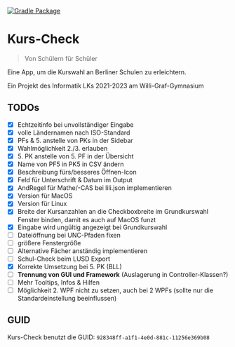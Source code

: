 [![Gradle Package](https://github.com/heinrich26/Kurs-Check/actions/workflows/gradle-build.yml/badge.svg)](https://github.com/heinrich26/Kurs-Check/actions/workflows/gradle-build.yml)

# Kurs-Check
> Von Schülern für Schüler

Eine App, um die Kurswahl an Berliner Schulen zu erleichtern.

Ein Projekt des Informatik LKs 2021-2023 am Willi-Graf-Gymnasium

## TODOs
- [x] Echtzeitinfo bei unvollständiger Eingabe
- [x] volle Ländernamen nach ISO-Standard
- [x] PFs & 5. anstelle von PKs in der Sidebar
- [x] Wahlmöglichkeit 2./3. erlauben
- [x] 5\. PK anstelle von 5. PF in der Übersicht
- [x] Name von PF5 in PK5 in CSV ändern
- [x] Beschreibung fürs/besseres Öffnen-Icon
- [x] Feld für Unterschrift & Datum im Output
- [x] AndRegel für Mathe/-CAS bei lili.json implementieren
- [x] Version für MacOS
- [x] Version für Linux
- [x] Breite der Kursanzahlen an die Checkboxbreite im Grundkurswahl Fenster binden, damit es auch auf MacOS funzt
- [x] Eingabe wird ungültig angezeigt bei Grundkurswahl
- [ ] Dateiöffnung bei UNC-Pfaden fixen
- [ ] größere Fenstergröße
- [ ] Alternative Fächer anständig implementieren
- [ ] Schul-Check beim LUSD Export
- [x] Korrekte Umsetzung bei 5. PK (BLL)
- [ ] **Trennung von GUI und Framework** (Auslagerung in Controller-Klassen?)
- [ ] Mehr Tooltips, Infos & Hilfen
- [ ] Möglichkeit 2. WPF nicht zu setzen, auch bei 2 WPFs (sollte nur die Standardeinstellung beeinflussen)

## GUID
Kurs-Check benutzt die GUID: `928348ff-a1f1-4e0d-881c-11256e369b08`
